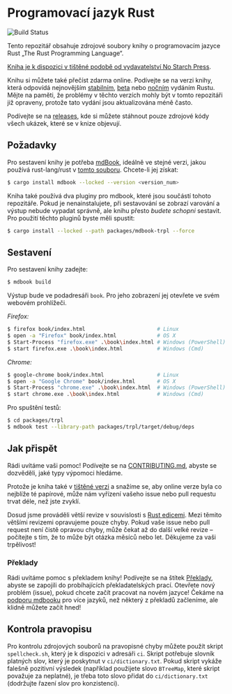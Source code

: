 <!--
# The Rust Programming Language
-->
# Programovací jazyk Rust

![Build Status](https://github.com/rust-lang/book/workflows/CI/badge.svg)

<!--
This repository contains the source of "The Rust Programming Language" book.

[The book is available in dead-tree form from No Starch Press][nostarch].
-->
Tento repozitář obsahuje zdrojové soubory knihy o programovacím jazyce Rust
„The Rust Programming Language“.

[Kniha je k dispozici v tištěné podobě od vydavatelství No Starch Press][nostarch].

[nostarch]: https://nostarch.com/rust-programming-language-2nd-edition

<!--
You can also read the book for free online. Please see the book as shipped with
the latest [stable], [beta], or [nightly] Rust releases. Be aware that issues
in those versions may have been fixed in this repository already, as those
releases are updated less frequently.
-->
Knihu si můžete také přečíst zdarma online. Podívejte se na verzi knihy,
která odpovídá nejnovějším [stabilním], [beta] nebo [nočním] vydáním Rustu.
Mějte na paměti, že problémy v těchto verzích mohly být v tomto repozitáři
již opraveny, protože tato vydání jsou aktualizována méně často.

[stabilním]: https://doc.rust-lang.org/stable/book/
[beta]: https://doc.rust-lang.org/beta/book/
[nočním]: https://doc.rust-lang.org/nightly/book/

<!--
See the [releases] to download just the code of all the code listings that
appear in the book.
-->
Podívejte se na [releases], kde si můžete stáhnout pouze zdrojové kódy
všech ukázek, které se v knize objevují.

[releases]: https://github.com/rust-lang/book/releases

<!--
## Requirements

Building the book requires [mdBook], ideally the same version that
rust-lang/rust uses in [this file][rust-mdbook]. To get it:
-->
## Požadavky

Pro sestavení knihy je potřeba [mdBook], ideálně ve stejné verzi, jakou používá
rust-lang/rust v [tomto souboru][rust-mdbook]. Chcete-li jej získat:

[mdBook]: https://github.com/rust-lang/mdBook
[rust-mdbook]: https://github.com/rust-lang/rust/blob/master/src/tools/rustbook/Cargo.toml

```bash
$ cargo install mdbook --locked --version <version_num>
```

<!--
The book also uses two mdbook plugins which are part of this repository. If you
do not install them, you will see warnings when building and the output will not
look right, but you _will_ still be able to build the book. To use the plugins,
you should run:
-->
Kniha také používá dva pluginy pro mdbook, které jsou součástí tohoto
repozitáře. Pokud je nenainstalujete, při sestavování se zobrazí varování
a výstup nebude vypadat správně, ale knihu přesto _budete schopni_ sestavit.
Pro použití těchto pluginů byste měli spustit:

```bash
$ cargo install --locked --path packages/mdbook-trpl --force
```

<!--
## Building

To build the book, type:
-->
## Sestavení

Pro sestavení knihy zadejte:

```bash
$ mdbook build
```

<!--
The output will be in the `book` subdirectory. To check it out, open it in
your web browser.
-->
Výstup bude ve podadresáři `book`. Pro jeho zobrazení jej otevřete ve svém
webovém prohlížeči.

_Firefox:_

```bash
$ firefox book/index.html                       # Linux
$ open -a "Firefox" book/index.html             # OS X
$ Start-Process "firefox.exe" .\book\index.html # Windows (PowerShell)
$ start firefox.exe .\book\index.html           # Windows (Cmd)
```

_Chrome:_

```bash
$ google-chrome book/index.html                 # Linux
$ open -a "Google Chrome" book/index.html       # OS X
$ Start-Process "chrome.exe" .\book\index.html  # Windows (PowerShell)
$ start chrome.exe .\book\index.html            # Windows (Cmd)
```

<!--
To run the tests:
-->
Pro spuštění testů:

```bash
$ cd packages/trpl
$ mdbook test --library-path packages/trpl/target/debug/deps
```

<!--
## Contributing

We'd love your help! Please see [CONTRIBUTING.md][contrib] to learn about the
kinds of contributions we're looking for.

[contrib]: https://github.com/rust-lang/book/blob/main/CONTRIBUTING.md

Because the book is [printed][nostarch], and because we want
to keep the online version of the book close to the print version when
possible, it may take longer than you're used to for us to address your issue
or pull request.

So far, we've been doing a larger revision to coincide with [Rust Editions](https://doc.rust-lang.org/edition-guide/). Between those larger
revisions, we will only be correcting errors. If your issue or pull request
isn't strictly fixing an error, it might sit until the next time that we're
working on a large revision: expect on the order of months or years. Thank you
for your patience!
-->
## Jak přispět

Rádi uvítáme vaši pomoc! Podívejte se na [CONTRIBUTING.md][contrib], abyste
se dozvěděli, jaké typy výpomoci hledáme.

[contrib]: https://github.com/rust-lang/book/blob/main/CONTRIBUTING.md

Protože je kniha také v [tištěné verzi][nostarch] a snažíme se, aby online verze
byla co nejblíže té papírové, může nám vyřízení vašeho issue nebo pull requestu
trvat déle, než jste zvyklí.

Dosud jsme prováděli větší revize v souvislosti s
[Rust edicemi](https://doc.rust-lang.org/edition-guide/).
Mezi těmito většími revizemi opravujeme pouze chyby. Pokud vaše issue nebo
pull request není čistě opravou chyby, může čekat až do další
velké revize – počítejte s tím, že to může být otázka měsíců nebo let.
Děkujeme za vaši trpělivost!

<!--
### Translations

We'd love help translating the book! See the [Translations] label to join in
efforts that are currently in progress. Open a new issue to start working on
a new language! We're waiting on [mdbook support] for multiple languages
before we merge any in, but feel free to start!
-->
### Překlady

Rádi uvítáme pomoc s překladem knihy! Podívejte se na štítek [Překlady],
abyste se zapojili do probíhajících překladatelských prací. Otevřete nový
problém (issue), pokud chcete začít pracovat na novém jazyce!
Čekáme na [podporu mdbooku] pro více jazyků, než některý z překladů začleníme,
ale klidně můžete začít hned!

[Překlady]: https://github.com/rust-lang/book/issues?q=is%3Aopen+is%3Aissue+label%3ATranslations
[podporu mdbooku]: https://github.com/rust-lang/mdBook/issues/5

<!--
## Spellchecking

To scan source files for spelling errors, you can use the `spellcheck.sh`
script available in the `ci` directory. It needs a dictionary of valid words,
which is provided in `ci/dictionary.txt`. If the script produces a false
positive (say, you used the word `BTreeMap` which the script considers invalid),
you need to add this word to `ci/dictionary.txt` (keep the sorted order for
consistency).
-->
## Kontrola pravopisu

Pro kontrolu zdrojových souborů na pravopisné chyby můžete použít skript
`spellcheck.sh`, který je k dispozici v adresáři `ci`. Skript potřebuje
slovník platných slov, který je poskytnut v `ci/dictionary.txt`.
Pokud skript vykáže falešně pozitivní výsledek (například použijete slovo
`BTreeMap`, které skript považuje za neplatné), je třeba toto slovo přidat
do `ci/dictionary.txt` (dodržujte řazení slov pro konzistenci).